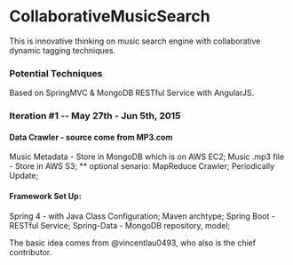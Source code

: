 # CollaborativeMusicSearch
This is innovative thinking on music search engine with collaborative dynamic tagging techniques. 

### Potential Techniques
Based on SpringMVC &amp; MongoDB RESTful Service with AngularJS. 

### Iteration #1 -- May 27th - Jun 5th, 2015

#### Data Crawler - source come from MP3.com
Music Metadata - Store in MongoDB which is on AWS EC2;
Music .mp3 file - Store in AWS S3;
** optional senario: MapReduce Crawler; Periodically Update; 

#### Framework Set Up:
Spring 4 - with Java Class Configuration;
Maven archtype;
Spring Boot - RESTful Service;
Spring-Data - MongoDB repository, model;



The basic idea comes from @vincentlau0493, who also is the chief contributor. 
